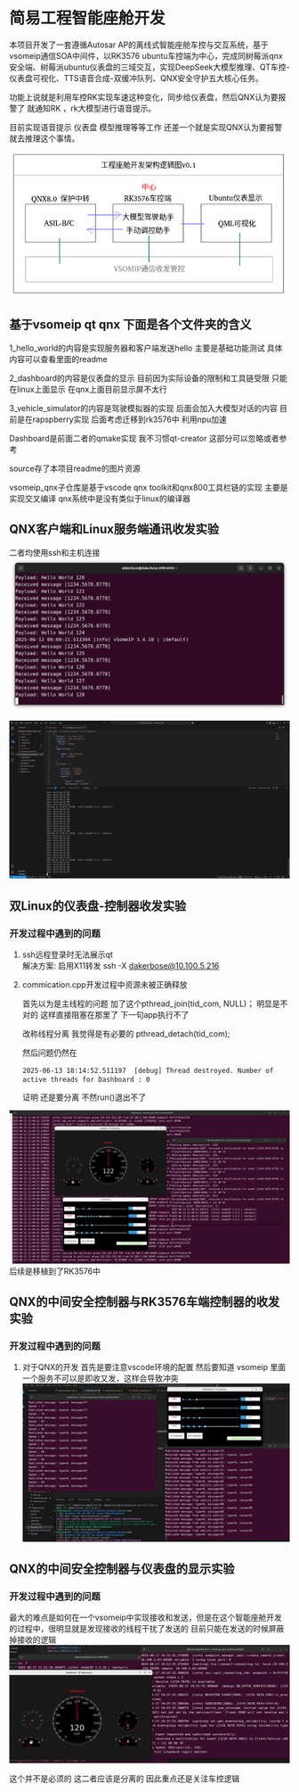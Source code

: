 
# 简易工程智能座舱开发
本项目开发了一套遵循Autosar AP的离线式智能座舱车控与交互系统，基于vsomeip通信SOA中间件，以RK3576 ubuntu车控端为中心，完成同树莓派qnx安全端、树莓派ubuntu仪表盘的三域交互，实现DeepSeek大模型推理、QT车控-仪表盘可视化、TTS语音合成-双缓冲队列、QNX安全守护五大核心任务。

功能上说就是利用车控RK实现车速这种变化，同步给仪表盘，然后QNX认为要报警了 就通知RK ，rk大模型进行语音提示。

目前实现语音提示 仪表盘 模型推理等等工作 还差一个就是实现QNX认为要报警就去推理这个事情。

![](source/工程座舱架构图v1.png)
## 基于vsomeip qt qnx 下面是各个文件夹的含义

1_hello_world的内容是实现服务器和客户端发送hello 主要是基础功能测试 具体内容可以查看里面的readme

2_dashboard的内容是仪表盘的显示 目前因为实际设备的限制和工具链受限 只能在linux上面显示 在qnx上面目前显示屏不太行

3_vehicle_simulator的内容是驾驶模拟器的实现 后面会加入大模型对话的内容 目前是在rapspberry实现 后面考虑迁移到rk3576中 利用npu加速

Dashboard是前面二者的qmake实现 我不习惯qt-creator 这部分可以忽略或者参考

source存了本项目readme的图片资源

vsomeip_qnx子仓库是基于vscode qnx toolkit和qnx800工具栏链的实现 主要是实现交叉编译 qnx系统中是没有类似于linux的编译器

## QNX客户端和Linux服务端通讯收发实验
二者均使用ssh和主机连接
![](source/qnx_client.png)

![](source/linux_server.png)

## 双Linux的仪表盘-控制器收发实验

### 开发过程中遇到的问题

1. ssh远程登录时无法展示qt  
   解决方案:  启用X11转发
            ssh -X dakerbose@10.100.5.216

2. commication.cpp开发过程中资源未被正确释放
   
   首先以为是主线程的问题 加了这个pthread_join(tid_com, NULL)； 明显是不对的 这样直接阻塞在那里了 下一句app执行不了

   改称线程分离 我觉得是有必要的 pthread_detach(tid_com);
   
   然后问题仍然在
   ```
   2025-06-13 18:14:52.511197  [debug] Thread destroyed. Number of active threads for Dashboard : 0
   ```

   证明 还是要分离 不然run()退出不了

![](source/双树莓派通讯.png)
后续是移植到了RK3576中

## QNX的中间安全控制器与RK3576车端控制器的收发实验

### 开发过程中遇到的问题
1. 对于QNX的开发 首先是要注意vscode环境的配置 然后要知道 vsomeip 里面一个服务不可以是即收又发，这样会导致冲突
![](source/RK3576与QNX通讯.png)


## QNX的中间安全控制器与仪表盘的显示实验
### 开发过程中遇到的问题
最大的难点是如何在一个vsomeip中实现接收和发送，但是在这个智能座舱开发的过程中，很明显就是发现接收的线程干扰了发送的 目前只能在发送的时候屏蔽掉接收的逻辑
![](source/仪表盘与QNX交互.png)

这个并不是必须的 这二者应该是分离的 因此重点还是关注车控逻辑

